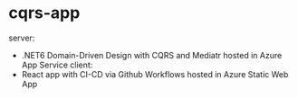 # cqrs-app
server:
- .NET6 Domain-Driven Design with CQRS and Mediatr hosted in Azure App Service
client:
- React app with CI-CD via Github Workflows hosted in Azure Static Web App
